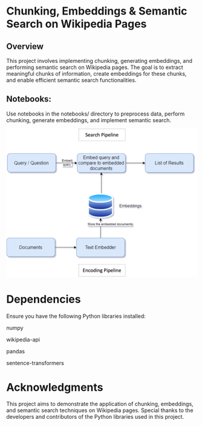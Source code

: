 # Chunking, Embeddings & Semantic Search on Wikipedia Pages

## Overview

This project involves implementing chunking, generating embeddings, and performing semantic search on Wikipedia pages. The goal is to extract meaningful chunks of information, create embeddings for these chunks, and enable efficient semantic search functionalities.

## Notebooks:

Use notebooks in the notebooks/ directory to preprocess data, perform chunking, generate embeddings, and implement semantic search.


![Semantic Search Pipeline](https://github.com/rajuaiml777/Wikipedia-Semantic-Search-Pipeline/blob/main/data/images/semantic_search.png)


# Dependencies

Ensure you have the following Python libraries installed:

numpy

wikipedia-api

pandas

sentence-transformers

# Acknowledgments

This project aims to demonstrate the application of chunking, embeddings, and semantic search techniques on Wikipedia pages.
Special thanks to the developers and contributors of the Python libraries used in this project.

